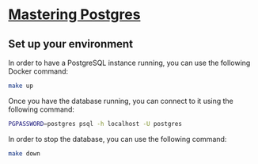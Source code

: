 # [Mastering Postgres](https://masteringpostgres.com)

## Set up your environment

In order to have a PostgreSQL instance running, you can use the following Docker command:

```bash
make up
```

Once you have the database running, you can connect to it using the following command:

```bash
PGPASSWORD=postgres psql -h localhost -U postgres
```

In order to stop the database, you can use the following command:

```bash
make down
```

